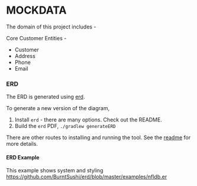 # MOCKDATA

The domain of this project includes -

Core Customer Entities -

* Customer
* Address
* Phone
* Email


### ERD

The ERD is generated using [erd](https://github.com/BurntSushi/erd).

To generate a new version of the diagram,

1) Install `erd` - there are many options. Check out the README.
2) Build the `erd` PDF, `./gradlew generateERD`

There are other routes to installing and running the tool. See the [readme](https://github.com/BurntSushi/erd) for more details.

#### ERD Example

This example shows system and styling 
https://github.com/BurntSushi/erd/blob/master/examples/nfldb.er